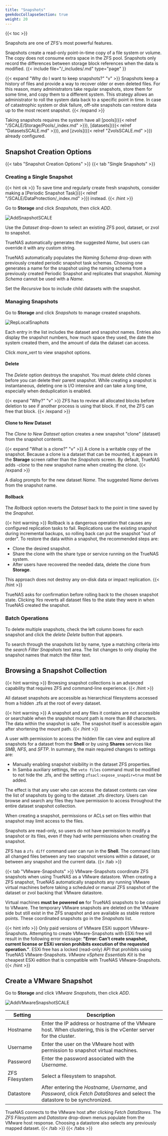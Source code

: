 ```yaml
---
title: "Snapshots"
geekdocCollapseSection: true
weight: 20
---
```


{{< toc >}}

Snapshots are one of ZFS's most powerful features.

Snapshots create a read-only point-in-time copy of a file system or volume.
The copy does not consume extra space in the ZFS pool.
Snapshots only record the differences between storage block references when the data is modified.
{{< include file="/_includes/<SnapshotSnippet>.md" type="page" }}

{{< expand "Why do I want to keep snapshots?" "v" >}}
Snapshots keep a history of files and provide a way to recover older or even deleted files.
For this reason, many administrators take regular snapshots, store them for some time, and copy them to a different system.
This strategy allows an administrator to roll the system data back to a specific point in time.
In case of catastrophic system or disk failure, off-site snapshots can restore data up to the most recent snapshot.
{{< /expand >}}

Taking snapshots requires the system have all [pools]({{< relref "/SCALE/Storage/Pools/_index.md" >}}), [datasets]({{< relref "DatasetsSCALE.md" >}}), and [zvols]({{< relref "ZvolsSCALE.md" >}}) already configured.

## Snapshot Creation Options

{{< tabs "Snapshot Creation Options" >}}
{{< tab "Single Snapshots" >}}

### Creating a Single Snapshot

{{< hint ok >}}
To save time and regularly create fresh snapshots, consider making a [Periodic Snapshot Task]({{< relref "/SCALE/DataProtection/_index.md" >}}) instead.
{{< /hint >}}

Go to **Storage** and click *Snapshots*, then click *ADD*.

![AddSnapshotSCALE](/images/SCALE/AddSnapshotSCALE.png "Create a New Snapshot")

Use the *Dataset* drop-down to select an existing ZFS pool, dataset, or zvol to snapshot.

TrueNAS automatically generates the suggested *Name*, but users can override it with any custom string.

TrueNAS automatically populates the *Naming Schema* drop-down with previously created periodic snapshot task schemas. Choosing one generates a name for the snapshot using the naming schema from a previously created Periodic Snapshot and replicates that snapshot. *Naming Schema* cannot be used with a *Name*.

Set the *Recursive* box to include child datasets with the snapshot.
  
### Managing Snapshots

Go to **Storage** and click *Snapshots* to manage created snapshots.

![RepLocalSnaphots](/images/SCALE/RepLocalSnaphots.png "List of Snapshots")

Each entry in the list includes the dataset and snapshot names. Entries also display the snapshot numbers, how much space they used, the date the system created them, and the amount of data the dataset can access.

Click <i class="material-icons" aria-hidden="true" title="Expand">more_vert</i> to view snapshot options.

#### Delete

The *Delete* option destroys the snapshot.
You must delete child clones before you can delete their parent snapshot.
While creating a snapshot is instantaneous, deleting one is I/O intensive and can take a long time, especially when deduplication is enabled.

{{< expand "Why?" "v" >}}
ZFS has to review all allocated blocks before deletion to see if another process is using that block. If not, the ZFS can free that block.
{{< /expand >}}

#### Clone to New Dataset

The *Clone to New Dataset* option creates a new snapshot "clone" (dataset) from the snapshot contents.

{{< expand "What is a clone?" "v" >}}
A clone is a writable copy of the snapshot.
Because a clone is a dataset that can be mounted, it appears in the **Storage** screen rather than the *Snapshots* screen.
By default, TrueNAS adds *-clone* to the new snapshot name when creating the clone.
{{< /expand >}}

A dialog prompts for the new dataset *Name*.
The suggested *Name* derives from the snapshot name.

#### Rollback

The *Rollback* option reverts the *Dataset* back to the point in time saved by the *Snapshot*.

{{< hint warning >}}
Rollback is a dangerous operation that causes any configured replication tasks to fail.
Replications use the existing snapshot during incremental backups, so rolling back can put the snapshot "out of order".
To restore the data within a snapshot, the recommended steps are:

* Clone the desired snapshot.
* Share the clone with the share type or service running on the TrueNAS system.
* After users have recovered the needed data, delete the clone from **Storage**.

This approach does not destroy any on-disk data or impact replication.
{{< /hint >}}

TrueNAS asks for confirmation before rolling back to the chosen snapshot state.
Clicking *Yes* reverts all dataset files to the state they were in when TrueNAS created the snapshot.

### Batch Operations

To delete multiple snapshots, check the left column boxes for each snapshot and click the <i class="material-icons" aria-hidden="true" title="Delete">delete</i> *Delete* button that appears.

To search through the snapshots list by name, type a matching criteria into the <i class="material-icons" aria-hidden="true" title="Search">search</i> *Filter Snapshots* text area.
The list changes to only display the snapshot names that match the filter text.

## Browsing a Snapshot Collection

{{< hint warning >}}
Browsing snapshot collections is an advanced capability that requires ZFS and command-line experience.
{{< /hint >}}

All dataset snapshots are accessible as hierarchical filesystems accessed from a hidden <file>.zfs</file> at the root of every dataset.

{{< hint warning >}}
A snapshot and any files it contains are not accessible or searchable when the snapshot mount path is more than *88* characters.
The data within the snapshot is safe. The snapshot itself is accessible again after shortening the mount path.
{{< /hint >}}

A user with permission to access the hidden file can view and explore all snapshots for a dataset from the **Shell** or by using **Shares** services like *SMB*, *NFS*, and *SFTP*.
In summary, the main required changes to settings are:

* Manually enabling snapshot visibility in the dataset ZFS properties.
* In Samba auxiliary settings, the `veto files` command must be modified to not hide the <file>.zfs</file>, and the setting `zfsacl:expose_snapdir=true` must be added.

The effect is that any user who can access the dataset contents can view the list of snapshots by going to the dataset <file>.zfs</file> directory.
Users can browse and search any files they have permission to access throughout the entire dataset snapshot collection.

When creating a snapshot, permissions or ACLs set on files within that snapshot may limit access to the files.

Snapshots are read-only, so users do not have permission to modify a snapshot or its files, even if they had write permissions when creating the snapshot.

ZFS has a `zfs diff` command user can run in the **Shell**.
The command lists all changed files between any two snapshot versions within a dataset, or between any snapshot and the current data.
{{< /tab >}}

{{< tab "VMware-Snapshots" >}}
VMware-Snapshots coordinate ZFS snapshots when using TrueNAS as a VMware datastore.
When creating a ZFS snapshot, TrueNAS automatically snapshots any running VMware virtual machines before taking a scheduled or manual ZFS snapshot of the dataset or zvol backing that VMware datastore.

Virtual machines **must be powered on** for TrueNAS snapshots to be copied to VMware.
The temporary VMware snapshots are deleted on the VMware side but still exist in the ZFS snapshot and are available as stable restore points.
These coordinated snapshots go in the *Snapshots* list.

{{< hint info >}}
Only paid versions of VMware ESXi support VMware-Snapshots. Attempting to create VMware-Snapshots with ESXi free will result in the following error message: **"Error: Can’t create snapshot, current license or ESXi version prohibits execution of the requested operation.”**. ESXi free has a locked (read-only) API that prohibits using TrueNAS VMware-Snapshots. *VMware vSphere Essentials Kit* is the cheapest ESXi edition that is compatible with TrueNAS VMware-Snapshots.
{{< /hint >}}

## Create a VMware Snapshot

Go to **Storage** and click *VMware Snapshots*, then click *ADD*.

![AddVMwareSnapshotSCALE](/images/SCALE/AddVMwareSnapshotSCALE.png "Creating a VMware Snapshot")

| Setting | Description |
|---------|-------------|
| Hostname | Enter the IP address or hostname of the VMware host. When clustering, this is the vCenter server for the cluster. |
| Username | Enter the user on the VMware host with permission to snapshot virtual machines. |
| Password | Enter the password associated with the *Username*. |
| ZFS Filesystem | Select a filesystem to snapshot. |
| Datastore | After entering the *Hostname*, *Username*, and *Password*, click *Fetch DataStores* and select the datastore to be synchronized. |

TrueNAS connects to the VMware host after clicking *Fetch DataStores*.
The *ZFS Filesystem* and *Datastore* drop-down menus populate from the VMware host response.
Choosing a datastore also selects any previously mapped dataset.
{{< /tab >}}
{{< /tabs >}}
